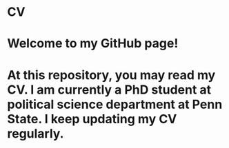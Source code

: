 # CV
# Welcome to my GitHub page! 
# At this repository, you may read my CV. I am currently a PhD student at political science department at Penn State. I keep updating my CV regularly. 
